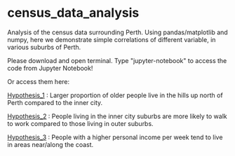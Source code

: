 # census_data_analysis
Analysis of the census data surrounding Perth. Using pandas/matplotlib and numpy, here we demonstrate simple correlations of different variable, in various suburbs of Perth. 

Please download and open terminal. Type "jupyter-notebook" to access the code from Jupyter Notebook!

Or access them here:

<a href="https://github.com/ninyancat13/census_data_analysis/blob/master/Hypothesis%201.ipynb">Hypothesis_1</a> : Larger proportion of older people live in the hills up north of Perth compared to the inner city.


<a href="https://github.com/ninyancat13/census_data_analysis/blob/master/Hypothesis%202.ipynb">Hypothesis_2</a> : People living in the inner city suburbs are more likely to walk to work compared to those living in outer suburbs.


<a href="https://github.com/ninyancat13/census_data_analysis/blob/master/Hypothesis%203.ipynb">Hypothesis_3</a> : People with a higher personal income per week tend to live in areas near/along the coast.
